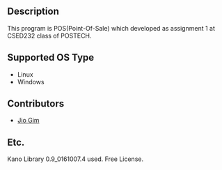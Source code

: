 ## Description

This program is POS(Point-Of-Sale) which developed as assignment 1 at CSED232 class of POSTECH.

## Supported OS Type

+ Linux
+ Windows

## Contributors

+ [Jio Gim](https://github.com/Yukanola/)

## Etc.

Kano Library 0.9_0161007.4 used.
Free License.